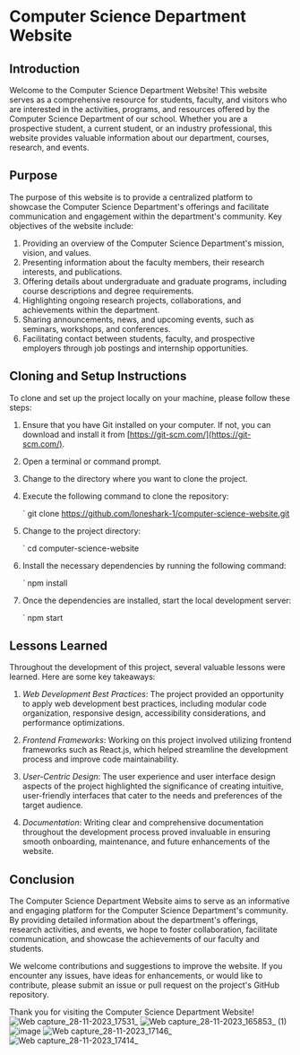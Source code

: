 # Computer Science Department Website

## Introduction

Welcome to the Computer Science Department Website! This website serves as a comprehensive resource for students, faculty, and visitors who are interested in the activities, programs, and resources offered by the Computer Science Department of our school. Whether you are a prospective student, a current student, or an industry professional, this website provides valuable information about our department, courses, research, and events.

## Purpose

The purpose of this website is to provide a centralized platform to showcase the Computer Science Department's offerings and facilitate communication and engagement within the department's community. Key objectives of the website include:

1. Providing an overview of the Computer Science Department's mission, vision, and values.
2. Presenting information about the faculty members, their research interests, and publications.
3. Offering details about undergraduate and graduate programs, including course descriptions and degree requirements.
4. Highlighting ongoing research projects, collaborations, and achievements within the department.
5. Sharing announcements, news, and upcoming events, such as seminars, workshops, and conferences.
6. Facilitating contact between students, faculty, and prospective employers through job postings and internship opportunities.

## Cloning and Setup Instructions

To clone and set up the project locally on your machine, please follow these steps:

1. Ensure that you have Git installed on your computer. If not, you can download and install it from [https://git-scm.com/](https://git-scm.com/).

2. Open a terminal or command prompt.

3. Change to the directory where you want to clone the project.

4. Execute the following command to clone the repository:

   `
   git clone https://github.com/loneshark-1/computer-science-website.git
   

5. Change to the project directory:

   `
   cd computer-science-website
   

6. Install the necessary dependencies by running the following command:

   `
   npm install
   

7. Once the dependencies are installed, start the local development server:

   `
   npm start
   

## Lessons Learned

Throughout the development of this project, several valuable lessons were learned. Here are some key takeaways:

1. *Web Development Best Practices*: The project provided an opportunity to apply web development best practices, including modular code organization, responsive design, accessibility considerations, and performance optimizations.

2. *Frontend Frameworks*: Working on this project involved utilizing frontend frameworks such as React.js, which helped streamline the development process and improve code maintainability.

3. *User-Centric Design*: The user experience and user interface design aspects of the project highlighted the significance of creating intuitive, user-friendly interfaces that cater to the needs and preferences of the target audience.

4. *Documentation*: Writing clear and comprehensive documentation throughout the development process proved invaluable in ensuring smooth onboarding, maintenance, and future enhancements of the website.

## Conclusion

The Computer Science Department Website aims to serve as an informative and engaging platform for the Computer Science Department's community. By providing detailed information about the department's offerings, research activities, and events, we hope to foster collaboration, facilitate communication, and showcase the achievements of our faculty and students.

We welcome contributions and suggestions to improve the website. If you encounter any issues, have ideas for enhancements, or would like to contribute, please submit an issue or pull request on the project's GitHub repository.

Thank you for visiting the Computer Science Department Website!
![Web capture_28-11-2023_17531_](https://github.com/loneshark-1/11297426_DCIT-205/assets/151842354/10ce8826-d173-402b-9a2d-790a2787e284)
![Web capture_28-11-2023_165853_ (1)](https://github.com/loneshark-1/11297426_DCIT-205/assets/151842354/403abb3d-ed5b-4d2f-b881-7471b384b45f)
![image](https://github.com/loneshark-1/11297426_DCIT-205/assets/151842354/ff10b561-f8d5-4a0f-9070-40e381782933)
![Web capture_28-11-2023_17146_](https://github.com/loneshark-1/11297426_DCIT-205/assets/151842354/cb333c3a-a9c3-4170-8182-83ba6ae8b630)
![Web capture_28-11-2023_17414_](https://github.com/loneshark-1/11297426_DCIT-205/assets/151842354/f5bf4c51-4513-433d-a3ae-764f6f86481e)



